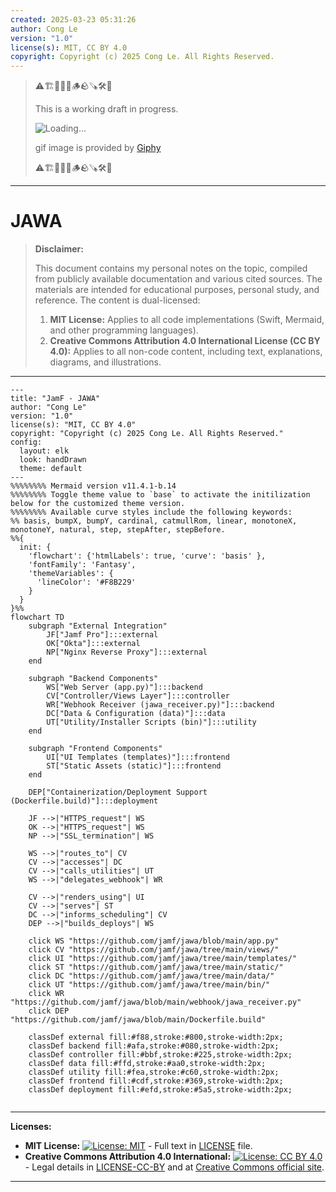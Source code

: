 ```yaml
---
created: 2025-03-23 05:31:26
author: Cong Le
version: "1.0"
license(s): MIT, CC BY 4.0
copyright: Copyright (c) 2025 Cong Le. All Rights Reserved.
---
```




> ⚠️🏗️🚧🦺🧱🪵🪨🪚🛠️👷
> 
> This is a working draft in progress.
> 
> ![Loading...](https://media0.giphy.com/media/v1.Y2lkPTc5MGI3NjExdXp3dTJrNjExdTd5c3JwdzlsZmo0ZmJqbjJhanN1d2JnMnBmNWN3ayZlcD12MV9pbnRlcm5hbF9naWZfYnlfaWQmY3Q9Zw/52qtwCtj9OLTi/giphy.gif)
> 
> gif image is provided by [Giphy](https://giphy.com)
> 
> ⚠️🏗️🚧🦺🧱🪵🪨🪚🛠️👷

----



# JAWA
> **Disclaimer:**
>
> This document contains my personal notes on the topic,
> compiled from publicly available documentation and various cited sources.
> The materials are intended for educational purposes, personal study, and reference.
> The content is dual-licensed:
> 1. **MIT License:** Applies to all code implementations (Swift, Mermaid, and other programming languages).
> 2. **Creative Commons Attribution 4.0 International License (CC BY 4.0):** Applies to all non-code content, including text, explanations, diagrams, and illustrations.
---



```mermaid
---
title: "JamF - JAWA"
author: "Cong Le"
version: "1.0"
license(s): "MIT, CC BY 4.0"
copyright: "Copyright (c) 2025 Cong Le. All Rights Reserved."
config:
  layout: elk
  look: handDrawn
  theme: default
---
%%%%%%%% Mermaid version v11.4.1-b.14
%%%%%%%% Toggle theme value to `base` to activate the initilization below for the customized theme version.
%%%%%%%% Available curve styles include the following keywords:
%% basis, bumpX, bumpY, cardinal, catmullRom, linear, monotoneX, monotoneY, natural, step, stepAfter, stepBefore.
%%{
  init: {
    'flowchart': {'htmlLabels': true, 'curve': 'basis' },
    'fontFamily': 'Fantasy',
    'themeVariables': {
      'lineColor': '#F8B229'
    }
  }
}%%
flowchart TD
    subgraph "External Integration"
        JF["Jamf Pro"]:::external
        OK["Okta"]:::external
        NP["Nginx Reverse Proxy"]:::external
    end

    subgraph "Backend Components"
        WS["Web Server (app.py)"]:::backend
        CV["Controller/Views Layer"]:::controller
        WR["Webhook Receiver (jawa_receiver.py)"]:::backend
        DC["Data & Configuration (data)"]:::data
        UT["Utility/Installer Scripts (bin)"]:::utility
    end

    subgraph "Frontend Components"
        UI["UI Templates (templates)"]:::frontend
        ST["Static Assets (static)"]:::frontend
    end

    DEP["Containerization/Deployment Support (Dockerfile.build)"]:::deployment

    JF -->|"HTTPS_request"| WS
    OK -->|"HTTPS_request"| WS
    NP -->|"SSL_termination"| WS

    WS -->|"routes_to"| CV
    CV -->|"accesses"| DC
    CV -->|"calls_utilities"| UT
    WS -->|"delegates_webhook"| WR

    CV -->|"renders_using"| UI
    CV -->|"serves"| ST
    DC -->|"informs_scheduling"| CV
    DEP -->|"builds_deploys"| WS

    click WS "https://github.com/jamf/jawa/blob/main/app.py"
    click CV "https://github.com/jamf/jawa/tree/main/views/"
    click UI "https://github.com/jamf/jawa/tree/main/templates/"
    click ST "https://github.com/jamf/jawa/tree/main/static/"
    click DC "https://github.com/jamf/jawa/tree/main/data/"
    click UT "https://github.com/jamf/jawa/tree/main/bin/"
    click WR "https://github.com/jamf/jawa/blob/main/webhook/jawa_receiver.py"
    click DEP "https://github.com/jamf/jawa/blob/main/Dockerfile.build"

    classDef external fill:#f88,stroke:#800,stroke-width:2px;
    classDef backend fill:#afa,stroke:#080,stroke-width:2px;
    classDef controller fill:#bbf,stroke:#225,stroke-width:2px;
    classDef data fill:#ffd,stroke:#aa0,stroke-width:2px;
    classDef utility fill:#fea,stroke:#c60,stroke-width:2px;
    classDef frontend fill:#cdf,stroke:#369,stroke-width:2px;
    classDef deployment fill:#efd,stroke:#5a5,stroke-width:2px;


```





---
**Licenses:**

- **MIT License:**  [![License: MIT](https://img.shields.io/badge/License-MIT-yellow.svg)](LICENSE) - Full text in [LICENSE](LICENSE) file.
- **Creative Commons Attribution 4.0 International:** [![License: CC BY 4.0](https://licensebuttons.net/l/by/4.0/88x31.png)](LICENSE-CC-BY) - Legal details in [LICENSE-CC-BY](LICENSE-CC-BY) and at [Creative Commons official site](http://creativecommons.org/licenses/by/4.0/).

---

